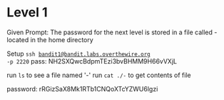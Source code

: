 # Level 1
Given Prompt: The password for the next level is stored in a file called - located in the home directory

Setup
<code>ssh bandit1@bandit.labs.overthewire.org -p 2220</code>
pass: NH2SXQwcBdpmTEzi3bvBHMM9H66vVXjL

run <code>ls</code> to see a file named '-'
run <code>cat ./-</code> to get contents of file 

password: rRGizSaX8Mk1RTb1CNQoXTcYZWU6lgzi
